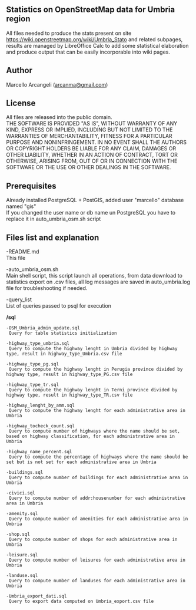 ## Statistics on OpenStreetMap data for Umbria region
All files needed to produce the stats present on site https://wiki.openstreetmap.org/wiki/Umbria_Stato and related subpages, results are managed by LibreOffice Calc to add some statistical elaboration and produce output that can be easily incorporable into wiki pages.

## Author
Marcello Arcangeli (arcanma@gmail.com)

## License
All files are released into the public domain. <br>
THE SOFTWARE IS PROVIDED "AS IS", WITHOUT WARRANTY OF ANY KIND, EXPRESS OR
IMPLIED, INCLUDING BUT NOT LIMITED TO THE WARRANTIES OF MERCHANTABILITY,
FITNESS FOR A PARTICULAR PURPOSE AND NONINFRINGEMENT. IN NO EVENT SHALL THE
AUTHORS OR COPYRIGHT HOLDERS BE LIABLE FOR ANY CLAIM, DAMAGES OR OTHER
LIABILITY, WHETHER IN AN ACTION OF CONTRACT, TORT OR OTHERWISE, ARISING FROM,
OUT OF OR IN CONNECTION WITH THE SOFTWARE OR THE USE OR OTHER DEALINGS IN THE
SOFTWARE.

## Prerequisites
Already installed PostgreSQL + PostGIS, added user "marcello" database named "gis"  <br>
If you changed the user name or db name un PostgreSQL you have to replace it in auto_umbria_osm.sh script

## Files list and explanation

-README.md <br>
 This file

-auto_umbria_osm.sh	 <br>
﻿Main shell script, this script launch all operations, from data download to statistics export on .csv files, all log messages are saved in auto_umbria.log file for troubleshooting if needed.

-query_list  <br>
 List of queries passed to psql for execution

<b>/sql</b>

    -OSM_Umbria_admin_update.sql
     Query for table statistics initialization
  
    -highway_type_umbria.sql
     Query to compute the highway lenght in Umbria divided by highway type, result in highway_type_Umbria.csv file
  
    -highway_type_pg.sql
     Query to compute the highway lenght in Perugia province divided by highway type, result in highway_type_PG.csv file
  
    -highway_type_tr.sql
     Query to compute the highway lenght in Terni province divided by highway type, result in highway_type_TR.csv file
  
    -highway_lenght_by_amm.sql
     Query to compute the highway lenght for each administrative area in Umbria
  
    -highway_tocheck_count.sql
     Query to compute number of highways where the name should be set, based on highway classification, for each administrative area in Umbria
  
    -highway_name_percent.sql
     Query to compute the percentage of highways where the name should be set but is not set for each administrative area in Umbria
  
    -buildings.sql
     Query to compute number of buildings for each administrative area in Umbria
  
    -civici.sql
     Query to compute number of addr:housenumber for each administrative area in Umbria
  
    -amenity.sql
     Query to compute number of amenities for each administrative area in Umbria
  
    -shop.sql
     Query to compute number of shops for each administrative area in Umbria
  
    -leisure.sql
     Query to compute number of leisures for each administrative area in Umbria
  
    -landuse.sql
     Query to compute number of landuses for each administrative area in Umbria
 
    -Umbria_export_dati.sql
     Query to export data computed on Umbria_export.csv file
